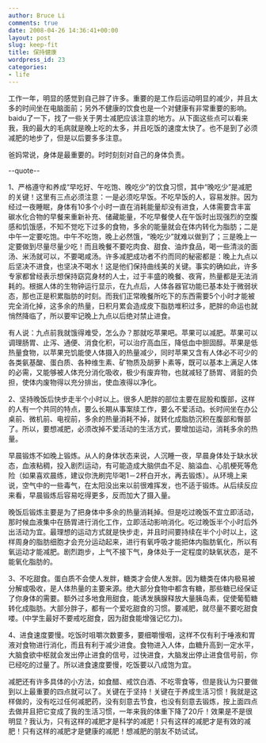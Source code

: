 ```yaml
---
author: Bruce Li
comments: true
date: 2008-04-26 14:36:41+00:00
layout: post
slug: keep-fit
title: 保持健康
wordpress_id: 23
categories:
- life
---
```


工作一年，明显的感觉到自己胖了许多。重要的是工作后运动明显的减少，并且太多的时间坐在电脑面前；另外不健康的饮食也是一个对健康有非常重要的影响。baidu了一下，找了一些关于男士减肥应该注意的地方。从下面这些点可以看来我，我的最大的毛病就是晚上吃的太多，并且吃饭的速度太快了。也不是到了必须减肥的地步了，但是以后要多多注意。

爸妈常说，身体是最重要的。时时刻刻对自己的身体负责。

<!-- more -->

--quote--

1、严格遵守和养成“早吃好、午吃饱、晚吃少”的饮食习惯，其中“晚吃少”是减肥的关键！这里有三点必须注意：一是必须吃早饭。不吃早饭的人，容易发胖。因为经过一夜睡眠，身体有10多个小时一直在消耗能量却没有进食，人体需要含丰富碳水化合物的早餐来重新补充、储藏能量，不吃早餐使人在午饭时出现强烈的空腹感和饥饿感，不知不觉吃下过多的食物，多余的能量就会在体内转化为脂肪；二是中午一定要吃饱。中午不吃饱，晚上必然饿，“晚吃少”就难以做到了；三是晚上一定要做到尽量尽量少吃！而且晚餐不要吃肉食、甜食、油炸食品，喝一些清淡的面汤、米汤就可以，不要喝咸汤。许多减肥成功者不约而同的秘密都是：晚上九点以后坚决不进食，也坚决不喝水！这是他们保持曲线美的关键。事实的确如此，许多专家都曾经表示想保持窈窕身材的人士，过于丰盛的晚餐、夜宵，热量都是无法消耗的。根据人体的生物钟运行显示，在九点后，人体各器官功能已基本处于微弱状态，那也正是积累脂肪的时刻。而我们正常晚餐所吃下的东西需要5个小时才能被完全消化掉，这多余的热量，日积月累会造成皮下脂肪堆积过多，肥胖的命运也就悄然降临了，所以要牢记晚上九点以后绝对禁止进食。

有人说：九点前我就饿得难受，怎么办？那就吃苹果吧。苹果可以减肥。苹果可以调理肠胃、止泻、通便、消食化积，可以治疗高血压，降低血中胆固醇。苹果是低热量食物，以苹果充饥能使人体摄入的热量减少，同时苹果又含有人体必不可少的各类氨基酸、蛋白质、各种维生素、矿物质及胡萝卜素等，既可以基本上满足人体的必需，又能够被人体充分消化吸收，极少有废弃物，也就减轻了肠胃、肾脏的负担，使体内废物得以充分排出，使血液得以净化。

2、坚持晚饭后快步走半个小时以上。很多人肥胖的部位主要在屁股和腹部，这样的人有一个共同的特点，要么长期从事案牍工作，要么不爱活动。长时间坐在办公桌前、微机前、电视前，多余的热量消耗不掉，就转化成脂肪沉积在腹部和臀部了。所以，要想减肥，必须改掉不爱活动的生活方式，要增加运动，消耗多余的热量。

早晨锻炼不如晚上锻炼。从人的身体状态来说，人沉睡一夜，早晨身体处于缺水状态，血液粘稠，投入剧烈运动，有可能造成大脑供血不足、脑溢血、心肌梗死等危险（如果喜欢晨练，建议你洗刷完毕喝1－2杯白开水，再去锻炼）。从环境上来说，空气中的一些毒气，在太阳没出来以前很难挥发，也不适于锻炼。从后续反应来看，早晨锻炼后容易吃得更多，反而加大了摄入量。

晚饭后锻炼主要是为了把身体中多余的热量消耗掉。但是吃过晚饭不宜立即活动，那时候血液集中在肠胃进行消化工作，立即活动影响消化。吃过晚饭半个小时后外出活动为宜。最理想的运动方式就是快步走，并且时间要持续在半个小时以上，这样周身的脂肪细胞才会充分运动起来，进行有氧呼吸才能把体内脂肪氧化，所以有氧运动才能减肥。剧烈跑步，上气不接下气，身体处于一定程度的缺氧状态，是不能氧化脂肪的。

3、不吃甜食。蛋白质不会使人发胖，糖类才会使人发胖。因为糖类在体内极易被分解或吸收，是人体热量的主要来源。绝大部分食物中都含有糖，那些糖已经保证了你身体的需要。额外过多地食用甜食，能诱发胰腺释放大量胰岛素，促使葡萄糖转化成脂肪。大部分胖子，都有一个爱吃甜食的习惯。要减肥，就尽量不要吃甜食喽。(中学生最好不要戒吃甜食，因为甜食能增强记忆力)。

4、进食速度要慢。吃饭时咀嚼次数要多，要细嚼慢咽，这样不仅有利于唾液和胃液对食物进行消化，而且有利于减少进食。食物进入人体，血糖升高到一定水平，大脑食欲中枢就会发出停止进食的信号，过快进食，大脑发出停止进食信号前，你已经吃的过量了。所以进食速度要慢，吃饭要以八成饱为宜。

减肥还有许多具体的小方法，如食醋、戒饮白酒、不吃零食等，但是我认为只要做到以上最重要的四点就可以了。关键在于坚持！关键在于养成生活习惯！我就是这样做的，没有吃过任何减肥药，没有刻意去节食，也没有刻意去锻炼，按上面四点去做并且把它变成了我的生活习惯，一年来我的体重下降了20斤！效果是不是很明显？我认为，只有这样的减肥才是科学的减肥！只有这样的减肥才是有效的减肥！只有这样的减肥才是健康的减肥！想减肥的朋友不妨试试。
